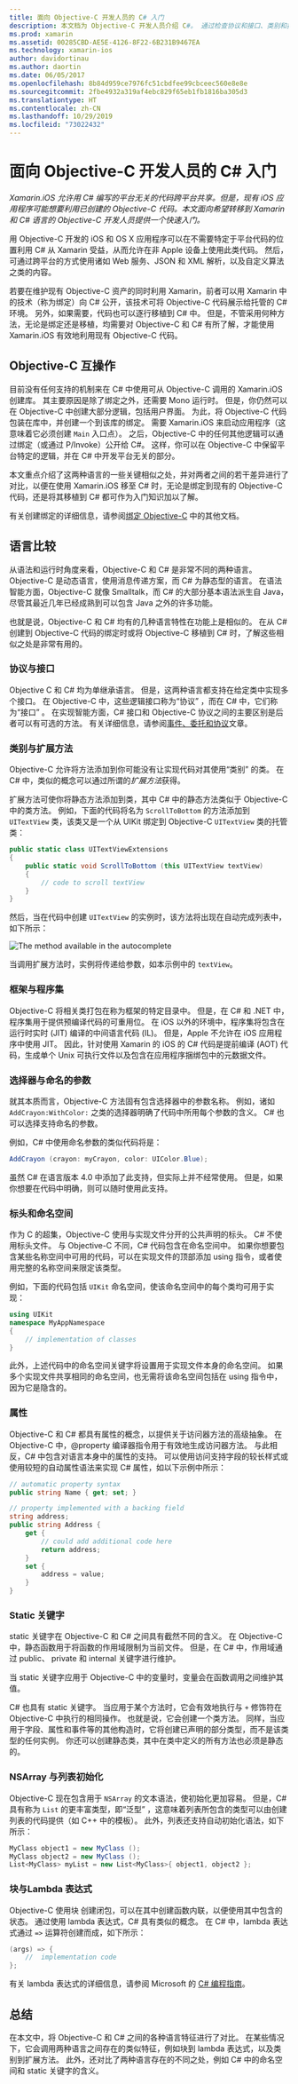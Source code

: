 ```yaml
---
title: 面向 Objective-C 开发人员的 C# 入门
description: 本文档为 Objective-C 开发人员介绍 C#。 通过检查协议和接口、类别和扩展方法、框架和程序集、选择器和命名参数等来比较和对比这两种语言。
ms.prod: xamarin
ms.assetid: 00285CBD-AE5E-4126-8F22-6B231B9467EA
ms.technology: xamarin-ios
author: davidortinau
ms.author: daortin
ms.date: 06/05/2017
ms.openlocfilehash: 8b84d959ce7976fc51cbdfee99cbceec560e8e8e
ms.sourcegitcommit: 2fbe4932a319af4ebc829f65eb1fb1816ba305d3
ms.translationtype: HT
ms.contentlocale: zh-CN
ms.lasthandoff: 10/29/2019
ms.locfileid: "73022432"
---
```

# <a name="c-primer-for-objective-c-developers"></a>面向 Objective-C 开发人员的 C# 入门

_Xamarin.iOS 允许用 C# 编写的平台无关的代码跨平台共享。但是，现有 iOS 应用程序可能想要利用已创建的 Objective-C 代码。本文面向希望转移到 Xamarin 和 C# 语言的 Objective-C 开发人员提供一个快速入门。_

用 Objective-C 开发的 iOS 和 OS X 应用程序可以在不需要特定于平台代码的位置利用 C# 从 Xamarin 受益，从而允许在非 Apple 设备上使用此类代码。 然后，可通过跨平台的方式使用诸如 Web 服务、JSON 和 XML 解析，以及自定义算法之类的内容。

若要在维护现有 Objective-C 资产的同时利用 Xamarin，前者可以用 Xamarin 中的技术（称为绑定）向 C# 公开，该技术可将 Objective-C 代码展示给托管的 C# 环境。 另外，如果需要，代码也可以逐行移植到 C# 中。 但是，不管采用何种方法，无论是绑定还是移植，均需要对 Objective-C 和 C# 有所了解，才能使用 Xamarin.iOS 有效地利用现有 Objective-C 代码。

## <a name="objective-c-interop"></a>Objective-C 互操作

目前没有任何支持的机制来在 C# 中使用可从 Objective-C 调用的 Xamarin.iOS 创建库。 其主要原因是除了绑定之外，还需要 Mono 运行时。 但是，你仍然可以在 Objective-C 中创建大部分逻辑，包括用户界面。 为此，将 Objective-C 代码包装在库中，并创建一个到该库的绑定。 需要 Xamarin.iOS 来启动应用程序（这意味着它必须创建 `Main` 入口点）。 之后，Objective-C 中的任何其他逻辑可以通过绑定（或通过 P/Invoke）公开给 C#。 这样，你可以在 Objective-C 中保留平台特定的逻辑，并在 C# 中开发平台无关的部分。

本文重点介绍了这两种语言的一些关键相似之处，并对两者之间的若干差异进行了对比，以便在使用 Xamarin.iOS 移至 C# 时，无论是绑定到现有的 Objective-C 代码，还是将其移植到 C# 都可作为入门知识加以了解。

有关创建绑定的详细信息，请参阅[绑定 Objective-C](~/ios/platform/binding-objective-c/index.md) 中的其他文档。

## <a name="language-comparison"></a>语言比较

从语法和运行时角度来看，Objective-C 和 C# 是非常不同的两种语言。 Objective-C 是动态语言，使用消息传递方案，而 C# 为静态型的语言。 在语法智能方面，Objective-C 就像 Smalltalk，而 C# 的大部分基本语法派生自 Java，尽管其最近几年已经成熟到可以包含 Java 之外的许多功能。

也就是说，Objective-C 和 C# 均有的几种语言特性在功能上是相似的。 在从 C# 创建到 Objective-C 代码的绑定时或将 Objective-C 移植到 C# 时，了解这些相似之处是非常有用的。

### <a name="protocols-vs-interfaces"></a>协议与接口

Objective C 和 C# 均为单继承语言。 但是，这两种语言都支持在给定类中实现多个接口。 在 Objective-C 中，这些逻辑接口称为“协议”  ，而在 C# 中，它们称为“接口”  。 在实现智能方面，C# 接口和 Objective-C 协议之间的主要区别是后者可以有可选的方法。 有关详细信息，请参阅[事件、委托和协议](~/ios/app-fundamentals/delegates-protocols-and-events.md)文章。

### <a name="categories-vs-extension-methods"></a>类别与扩展方法

Objective-C 允许将方法添加到你可能没有让实现代码对其使用“类别”  的类。 在 C# 中，类似的概念可以通过所谓的*扩展方法*获得。

扩展方法可使你将静态方法添加到类，其中 C# 中的静态方法类似于 Objective-C 中的类方法。 例如，下面的代码将名为 `ScrollToBottom` 的方法添加到 `UITextView` 类，该类又是一个从 UIKit 绑定到 Objective-C `UITextView` 类的托管类：

```csharp
public static class UITextViewExtensions
{
    public static void ScrollToBottom (this UITextView textView)
    {
        // code to scroll textView
    }
}
```

然后，当在代码中创建 `UITextView` 的实例时，该方法将出现在自动完成列表中，如下所示：

 ![](primer-images/01-extensionmethodintellisense.png "The method available in the autocomplete")

当调用扩展方法时，实例将传递给参数，如本示例中的 `textView`。

### <a name="frameworks-vs-assemblies"></a>框架与程序集

Objective-C 将相关类打包在称为框架的特定目录中。 但是，在 C# 和 .NET 中，程序集用于提供预编译代码的可重用位。 在 iOS 以外的环境中，程序集将包含在运行时实时 (JIT) 编译的中间语言代码 (IL)。 但是，Apple 不允许在 iOS 应用程序中使用 JIT。 因此，针对使用 Xamarin 的 iOS 的 C# 代码是提前编译 (AOT) 代码，生成单个 Unix 可执行文件以及包含在应用程序捆绑包中的元数据文件。

### <a name="selectors-vs-named-parameters"></a>选择器与命名的参数

就其本质而言，Objective-C 方法固有包含选择器中的参数名称。 例如，诸如 `AddCrayon:WithColor:` 之类的选择器明确了代码中所用每个参数的含义。 C# 也可以选择支持命名的参数。

例如，C# 中使用命名参数的类似代码将是：

```csharp
AddCrayon (crayon: myCrayon, color: UIColor.Blue);
```

虽然 C# 在语言版本 4.0 中添加了此支持，但实际上并不经常使用。 但是，如果你想要在代码中明确，则可以随时使用此支持。

### <a name="headers-and-namespaces"></a>标头和命名空间

作为 C 的超集，Objective-C 使用与实现文件分开的公共声明的标头。 C# 不使用标头文件。 与 Objective-C 不同，C# 代码包含在命名空间中。 如果你想要包含某些名称空间中可用的代码，可以在实现文件的顶部添加 using 指令，或者使用完整的名称空间来限定该类型。

例如，下面的代码包括 `UIKit` 命名空间，使该命名空间中的每个类均可用于实现：

```csharp
using UIKit
namespace MyAppNamespace
{
    // implementation of classes
}
```

此外，上述代码中的命名空间关键字将设置用于实现文件本身的命名空间。 如果多个实现文件共享相同的命名空间，也无需将该命名空间包括在 using 指令中，因为它是隐含的。

### <a name="properties"></a>属性

Objective-C 和 C# 都具有属性的概念，以提供关于访问器方法的高级抽象。 在 Objective-C 中，@property 编译器指令用于有效地生成访问器方法。 与此相反，C# 中包含对语言本身中的属性的支持。 可以使用访问支持字段的较长样式或使用较短的自动属性语法来实现 C# 属性，如以下示例中所示：

```csharp
// automatic property syntax
public string Name { get; set; }

// property implemented with a backing field
string address;
public string Address {
    get {
        // could add additional code here
        return address;
    }
    set {
        address = value;
    }
}
```

### <a name="static-keyword"></a>Static 关键字

 static 关键字在 Objective-C 和 C# 之间具有截然不同的含义。 在 Objective-C 中，静态函数用于将函数的作用域限制为当前文件。 但是，在 C# 中，作用域通过  public、  private 和  internal 关键字进行维护。

当 static 关键字应用于 Objective-C 中的变量时，变量会在函数调用之间维护其值。

C# 也具有 static 关键字。 当应用于某个方法时，它会有效地执行与 `+` 修饰符在 Objective-C 中执行的相同操作。 也就是说，它会创建一个类方法。 同样，当应用于字段、属性和事件等的其他构造时，它将创建已声明的部分类型，而不是该类型的任何实例。 你还可以创建静态类，其中在类中定义的所有方法也必须是静态的。

### <a name="nsarray-vs-list-initialization"></a>NSArray 与列表初始化

Objective-C 现在包含用于 `NSArray` 的文本语法，使初始化更加容易。 但是，C# 具有称为 `List` 的更丰富类型，即“泛型”  ，这意味着列表所包含的类型可以由创建列表的代码提供（如 C++ 中的模板）。 此外，列表还支持自动初始化语法，如下所示：

```csharp
MyClass object1 = new MyClass ();
MyClass object2 = new MyClass ();
List<MyClass> myList = new List<MyClass>{ object1, object2 };
```

### <a name="blocks-vs-lambda-expressions"></a>块与Lambda 表达式

Objective-C 使用块  创建闭包，可以在其中创建函数内联，以便使用其中包含的状态。 通过使用 lambda 表达式，C# 具有类似的概念。 在 C# 中，lambda 表达式通过 `=>` 运算符创建而成，如下所示：

```csharp
(args) => {
    //  implementation code
};
```

有关 lambda 表达式的详细信息，请参阅 Microsoft 的 [C# 编程指南](https://msdn.microsoft.com/library/vstudio/bb397687.aspx)。

## <a name="summary"></a>总结

在本文中，将 Objective-C 和 C# 之间的各种语言特征进行了对比。 在某些情况下，它会调用两种语言之间存在的类似特征，例如块到 lambda 表达式，以及类别到扩展方法。 此外，还对比了两种语言存在的不同之处，例如 C# 中的命名空间和 static 关键字的含义。
